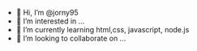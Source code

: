 - 👋 Hi, I’m @jorny95
- 👀 I’m interested in ...
- 🌱 I’m currently learning html,css, javascript, node.js
- 💞️ I’m looking to collaborate on ...

<!---
jorny95/jorny95 is a ✨ special ✨ repository because its `README.md` (this file) appears on your GitHub profile.
You can click the Preview link to take a look at your changes.
--->
